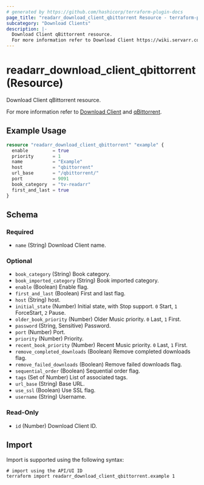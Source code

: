 ```yaml
---
# generated by https://github.com/hashicorp/terraform-plugin-docs
page_title: "readarr_download_client_qbittorrent Resource - terraform-provider-readarr"
subcategory: "Download Clients"
description: |-
  Download Client qBittorrent resource.
  For more information refer to Download Client https://wiki.servarr.com/readarr/settings#download-clients and qBittorrent https://wiki.servarr.com/readarr/supported#qbittorrent.
---
```


# readarr_download_client_qbittorrent (Resource)

<!-- subcategory:Download Clients -->Download Client qBittorrent resource.
For more information refer to [Download Client](https://wiki.servarr.com/readarr/settings#download-clients) and [qBittorrent](https://wiki.servarr.com/readarr/supported#qbittorrent).

## Example Usage

```terraform
resource "readarr_download_client_qbittorrent" "example" {
  enable         = true
  priority       = 1
  name           = "Example"
  host           = "qbittorrent"
  url_base       = "/qbittorrent/"
  port           = 9091
  book_category  = "tv-readarr"
  first_and_last = true
}
```

<!-- schema generated by tfplugindocs -->
## Schema

### Required

- `name` (String) Download Client name.

### Optional

- `book_category` (String) Book category.
- `book_imported_category` (String) Book imported category.
- `enable` (Boolean) Enable flag.
- `first_and_last` (Boolean) First and last flag.
- `host` (String) host.
- `initial_state` (Number) Initial state, with Stop support. `0` Start, `1` ForceStart, `2` Pause.
- `older_book_priority` (Number) Older Music priority. `0` Last, `1` First.
- `password` (String, Sensitive) Password.
- `port` (Number) Port.
- `priority` (Number) Priority.
- `recent_book_priority` (Number) Recent Music priority. `0` Last, `1` First.
- `remove_completed_downloads` (Boolean) Remove completed downloads flag.
- `remove_failed_downloads` (Boolean) Remove failed downloads flag.
- `sequential_order` (Boolean) Sequential order flag.
- `tags` (Set of Number) List of associated tags.
- `url_base` (String) Base URL.
- `use_ssl` (Boolean) Use SSL flag.
- `username` (String) Username.

### Read-Only

- `id` (Number) Download Client ID.

## Import

Import is supported using the following syntax:

```shell
# import using the API/UI ID
terraform import readarr_download_client_qbittorrent.example 1
```
